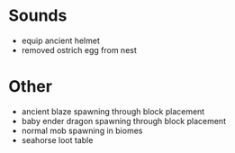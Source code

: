 # Sounds

- equip ancient helmet
- removed ostrich egg from nest

# Other

- ancient blaze spawning through block placement
- baby ender dragon spawning through block placement
- normal mob spawning in biomes
- seahorse loot table
